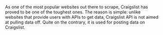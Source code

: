 As one of the most popular websites out there to scrape, Craigslist has proved to be one of the toughest ones. The reason is simple: unlike websites that provide users with APIs to get data, Craigslist API is not aimed at pulling data off. Quite on the contrary, it is used for posting data on Craigslist.